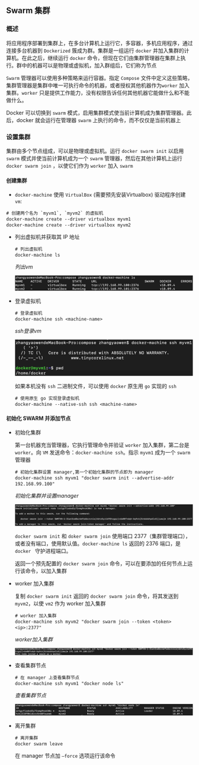## Swarm 集群

### 概述

将应用程序部署到集群上，在多台计算机上运行它，多容器，多机应用程序，通过连接多台机器到 `Dockerized` 簇成为群。集群是一组运行 `docker` 并加入集群的计算机。在此之后，继续运行 `docker` 命令，但现在它们由集群管理器在集群上执行。群中的机器可以是物理或虚拟机，加入群组后，它们称为节点

`Swarm` 管理器可以使用多种策略来运行容器。指定 `Compose` 文件中定义这些策略，集群管理器是集群中唯一可执行命令的机器，或者授权其他机器作为`worker` 加入集群。`worker` 只是提供工作能力，没有权限告诉任何其他机器它能做什么和不能做什么。

Docker 可以切换到 `swarm` 模式，启用集群模式使当前计算机成为集群管理器。此后，docker 就会运行在管理器 `swarm` 上执行的命令，而不仅仅是当前机器上

### 设置集群

集群由多个节点组成，可以是物理或虚拟机。运行 `docker swarm init` 以启用 `swarm` 模式并使当前计算机成为一个 `swarm` 管理器，然后在其他计算机上运行 `docker swarm join` ，以使它们作为 `worker` 加入 `swarm`

#### 创建集群

*  `docker-machine`  使用 `VirtualBox` (需要预先安装Virtualbox) 驱动程序创建 `vm`:

  ```shell
  # 创建两个名为 `myvm1`, `myvm2` 的虚拟机
  docker-machine create --driver virtualbox myvm1
  docker-machine create --driver virtualbox myvm2
  ```

* 列出虚拟机并获取其 IP 地址

  ```shell
  # 列出虚拟机
  docker-machine ls
  ```

  *列出vm*

  ![](./Images/docker-machine列出虚拟机.png)

* 登录虚拟机

  ```shell
  # 登录虚拟机
  docker-machine ssh <machine-name>
  ```

  *ssh登录vm*

  ![](./Images/docker-machine登录.png)

  如果本机没有 `ssh` 二进制文件，可以使用 `docker` 原生用 `go` 实现的 `ssh`

  ```shell
  # 使用原生 go 实现登录虚拟机
  docker-machine --native-ssh ssh <machine-name>
  ```

#### 初始化 SWARM 并添加节点

* 初始化集群

  第一台机器充当管理器，它执行管理命令并验证 `worker` 加入集群，第二台是 `worker`。向 `VM` 发送命令：`docker-machine ssh`。指示 `myvm1` 成为一个 `swarm` 管理器 	

  ```shell
  # 初始化集群设置 manager,第一个初始化集群的节点即为 manager
  docker-machine ssh myvm1 "docker swarm init --advertise-addr 192.168.99.100"
  ```

  *初始化集群并设置manager*

  ![](./Images/初始化集群并设置manager.png)

  `docker swarm init` 和 `doker swarm join` 使用端口 2377（集群管理端口），或者没有端口，使用默认值。`docker-machine ls` 返回的 2376 端口，是 `docker ` 守护进程端口。

  返回一个预先配置的 `docker swarm join` 命令，可以在要添加的任何节点上运行该命令，以加入集群

* worker 加入集群

  复制 `docker swarm init` 返回的 `docker swarm join` 命令，将其发送到 `myvm2`，以使 `vm2` 作为 worker 加入集群

  ```shell
  # worker 加入集群
  docker-machine ssh myvm2 "docker swarm join --token <token> <ip>:2377"
  ```

  *worker加入集群*

  ![](./Images/worker加入集群.png)

* 查看集群节点

  ```shell
  # 在 manager 上查看集群节点
  docker-machine ssh myvm1 "docker node ls"
  ```

  *查看集群节点*

  ![](./Images/查看集群节点.png)

* 离开集群

  ```shell
  # 离开集群
  docker swarm leave
  ```

  在 manager 节点加 `—force` 选项运行该命令

